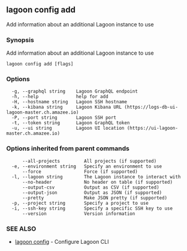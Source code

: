 ## lagoon config add

Add information about an additional Lagoon instance to use

### Synopsis

Add information about an additional Lagoon instance to use

```
lagoon config add [flags]
```

### Options

```
  -g, --graphql string    Lagoon GraphQL endpoint
  -h, --help              help for add
  -H, --hostname string   Lagoon SSH hostname
  -k, --kibana string     Lagoon Kibana URL (https://logs-db-ui-lagoon-master.ch.amazee.io)
  -P, --port string       Lagoon SSH port
  -t, --token string      Lagoon GraphQL token
  -u, --ui string         Lagoon UI location (https://ui-lagoon-master.ch.amazee.io)
```

### Options inherited from parent commands

```
      --all-projects         All projects (if supported)
  -e, --environment string   Specify an environment to use
      --force                Force (if supported)
  -l, --lagoon string        The Lagoon instance to interact with
      --no-header            No header on table (if supported)
      --output-csv           Output as CSV (if supported)
      --output-json          Output as JSON (if supported)
      --pretty               Make JSON pretty (if supported)
  -p, --project string       Specify a project to use
  -i, --ssh-key string       Specify a specific SSH key to use
      --version              Version information
```

### SEE ALSO

* [lagoon config](lagoon_config.md)	 - Configure Lagoon CLI

